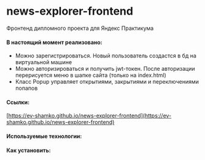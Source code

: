 # news-explorer-frontend
Фронтенд дипломного проекта для Яндекс Практикума

#### В настоящий момент реализовано:
* Можно зарегистрироваться. Новый пользователь создастся в бд на виртуальной машине
* Можно авторизироваться и получить jwt-токен. После авторизации перерисуется меню в шапке сайта (только на index.html)
* Класс Popup управляет открытиями, закрытиями и переключениями попапов


#### Ссылки:

[https://ev-shamko.github.io/news-explorer-frontend](https://ev-shamko.github.io/news-explorer-frontend)

#### Используемые технологии:

#### Как установить:
